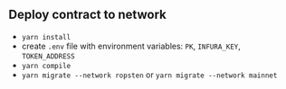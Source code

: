 ## Deploy contract to network

- `yarn install`
- create `.env` file with environment variables: `PK`, `INFURA_KEY`, `TOKEN_ADDRESS`
- `yarn compile`
- `yarn migrate --network ropsten` or `yarn migrate --network mainnet`